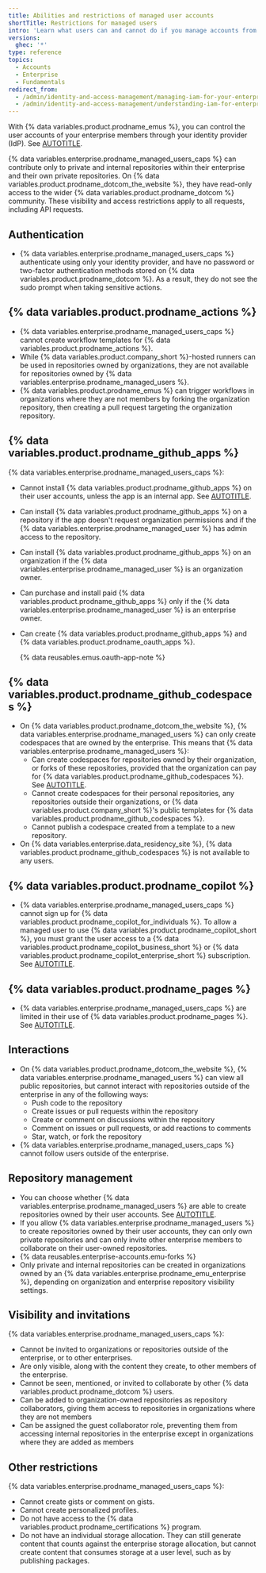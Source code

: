 ```yaml
---
title: Abilities and restrictions of managed user accounts
shortTitle: Restrictions for managed users
intro: 'Learn what users can and cannot do if you manage accounts from an identity provider (IdP).'
versions:
  ghec: '*'
type: reference
topics:
  - Accounts
  - Enterprise
  - Fundamentals
redirect_from:
  - /admin/identity-and-access-management/managing-iam-for-your-enterprise/abilities-and-restrictions-of-managed-user-accounts
  - /admin/identity-and-access-management/understanding-iam-for-enterprises/abilities-and-restrictions-of-managed-user-accounts
---
```


With {% data variables.product.prodname_emus %}, you can control the user accounts of your enterprise members through your identity provider (IdP). See [AUTOTITLE](/admin/identity-and-access-management/using-enterprise-managed-users-for-iam/about-enterprise-managed-users).

{% data variables.enterprise.prodname_managed_users_caps %} can contribute only to private and internal repositories within their enterprise and their own private repositories. On {% data variables.product.prodname_dotcom_the_website %}, they have read-only access to the wider {% data variables.product.prodname_dotcom %} community. These visibility and access restrictions apply to all requests, including API requests.

## Authentication

* {% data variables.enterprise.prodname_managed_users_caps %} authenticate using only your identity provider, and have no password or two-factor authentication methods stored on {% data variables.product.prodname_dotcom %}. As a result, they do not see the sudo prompt when taking sensitive actions.

## {% data variables.product.prodname_actions %}

* {% data variables.enterprise.prodname_managed_users_caps %} cannot create workflow templates for {% data variables.product.prodname_actions %}.
* While {% data variables.product.company_short %}-hosted runners can be used in repositories owned by organizations, they are not available for repositories owned by {% data variables.enterprise.prodname_managed_users %}.
* {% data variables.product.prodname_emus %} can trigger workflows in organizations where they are not members by forking the organization repository, then creating a pull request targeting the organization repository.

## {% data variables.product.prodname_github_apps %}

{% data variables.enterprise.prodname_managed_users_caps %}:

* Cannot install {% data variables.product.prodname_github_apps %} on their user accounts, unless the app is an internal app. See [AUTOTITLE](/apps/using-github-apps/internal-github-apps).
* Can install {% data variables.product.prodname_github_apps %} on a repository if the app doesn't request organization permissions and if the {% data variables.enterprise.prodname_managed_user %} has admin access to the repository.
* Can install {% data variables.product.prodname_github_apps %} on an organization if the {% data variables.enterprise.prodname_managed_user %} is an organization owner.
* Can purchase and install paid {% data variables.product.prodname_github_apps %} only if the {% data variables.enterprise.prodname_managed_user %} is an enterprise owner.
* Can create {% data variables.product.prodname_github_apps %} and {% data variables.product.prodname_oauth_apps %}.

  {% data reusables.emus.oauth-app-note %}

## {% data variables.product.prodname_github_codespaces %}

* On {% data variables.product.prodname_dotcom_the_website %}, {% data variables.enterprise.prodname_managed_users %} can only create codespaces that are owned by the enterprise. This means that {% data variables.enterprise.prodname_managed_users %}:
  * Can create codespaces for repositories owned by their organization, or forks of these repositories, provided that the organization can pay for {% data variables.product.prodname_github_codespaces %}. See [AUTOTITLE](/codespaces/managing-codespaces-for-your-organization/choosing-who-owns-and-pays-for-codespaces-in-your-organization).
  * Cannot create codespaces for their personal repositories, any repositories outside their organizations, or {% data variables.product.company_short %}'s public templates for {% data variables.product.prodname_github_codespaces %}.
  * Cannot publish a codespace created from a template to a new repository.
* On {% data variables.enterprise.data_residency_site %}, {% data variables.product.prodname_github_codespaces %} is not available to any users.

## {% data variables.product.prodname_copilot %}

* {% data variables.enterprise.prodname_managed_users_caps %} cannot sign up for {% data variables.product.prodname_copilot_for_individuals %}. To allow a managed user to use {% data variables.product.prodname_copilot_short %}, you must grant the user access to a {% data variables.product.prodname_copilot_business_short %} or {% data variables.product.prodname_copilot_enterprise_short %} subscription. See [AUTOTITLE](/copilot/about-github-copilot/what-is-github-copilot#getting-access-to-copilot).

## {% data variables.product.prodname_pages %}

* {% data variables.enterprise.prodname_managed_users_caps %} are limited in their use of {% data variables.product.prodname_pages %}. See [AUTOTITLE](/pages/getting-started-with-github-pages/about-github-pages#limitations-for-enterprise-managed-users).

## Interactions

* On {% data variables.product.prodname_dotcom_the_website %}, {% data variables.enterprise.prodname_managed_users %} can view all public repositories, but cannot interact with repositories outside of the enterprise in any of the following ways:
  * Push code to the repository
  * Create issues or pull requests within the repository
  * Create or comment on discussions within the repository
  * Comment on issues or pull requests, or add reactions to comments
  * Star, watch, or fork the repository
* {% data variables.enterprise.prodname_managed_users_caps %} cannot follow users outside of the enterprise.

## Repository management

* You can choose whether {% data variables.enterprise.prodname_managed_users %} are able to create repositories owned by their user accounts. See [AUTOTITLE](/admin/policies/enforcing-policies-for-your-enterprise/enforcing-repository-management-policies-in-your-enterprise#enforcing-a-policy-for-repository-creation).
* If you allow {% data variables.enterprise.prodname_managed_users %} to create repositories owned by their user accounts, they can only own private repositories and can only invite other enterprise members to collaborate on their user-owned repositories.
* {% data reusables.enterprise-accounts.emu-forks %}
* Only private and internal repositories can be created in organizations owned by an {% data variables.enterprise.prodname_emu_enterprise %}, depending on organization and enterprise repository visibility settings.

## Visibility and invitations

{% data variables.enterprise.prodname_managed_users_caps %}:

* Cannot be invited to organizations or repositories outside of the enterprise, or to other enterprises.
* Are only visible, along with the content they create, to other members of the enterprise.
* Cannot be seen, mentioned, or invited to collaborate by other {% data variables.product.prodname_dotcom %} users.
* Can be added to organization-owned repositories as repository collaborators, giving them access to repositories in organizations where they are not members
* Can be assigned the guest collaborator role, preventing them from accessing internal repositories in the enterprise except in organizations where they are added as members

## Other restrictions

{% data variables.enterprise.prodname_managed_users_caps %}:

* Cannot create gists or comment on gists.
* Cannot create personalized profiles.
* Do not have access to the {% data variables.product.prodname_certifications %} program.
* Do not have an individual storage allocation. They can still generate content that counts against the enterprise storage allocation, but cannot create content that consumes storage at a user level, such as by publishing packages.
